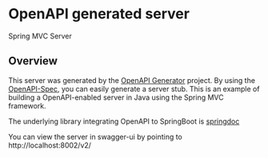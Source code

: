 # OpenAPI generated server

Spring MVC Server


## Overview
This server was generated by the [OpenAPI Generator](https://openapi-generator.tech) project.  By using the [OpenAPI-Spec](https://openapis.org), you can easily generate a server stub.  This is an example of building a OpenAPI-enabled server in Java using the Spring MVC framework.

The underlying library integrating OpenAPI to SpringBoot is [springdoc](https://github.com/springdoc/springdoc-openapi)

You can view the server in swagger-ui by pointing to
http://localhost:8002/v2/
